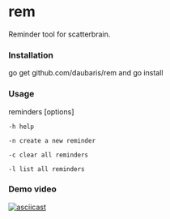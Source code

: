 # rem

Reminder tool for scatterbrain.

### Installation
 
go get github.com/daubaris/rem and go install

### Usage

reminders [options]
 
    -h help
 
    -n create a new reminder
 
    -c clear all reminders
 
    -l list all reminders

### Demo video

[![asciicast](https://asciinema.org/a/1p3cb4do2c4gy7adeipmj6liz.png)](https://asciinema.org/a/1p3cb4do2c4gy7adeipmj6liz)
